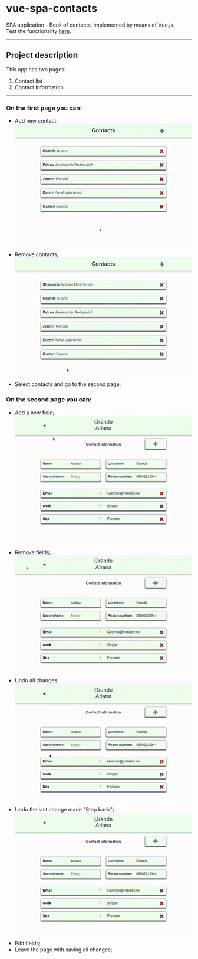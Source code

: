 # vue-spa-contacts

SPA application - Book of contacts, implemented by means of Vue.js.<br/>
Test the functionality [here](https://azzimandias.github.io/vue-spa-contacts/).

---

## Project description

This app has two pages:

1. Contact list
2. Contact Information
---

### On the first page you can:

- Add new contact;<br/>
  ![gif](gifs/AC.gif)
- Remove contacts;<br/>
  ![gif](gifs/RC.gif)
- Select contacts and go to the second page;

### On the second page you can:

- Add a new field;<br/>
  ![gif](gifs/AF.gif)
- Remove fields;<br/>
  ![gif](gifs/RF.gif)
- Undo all changes;<br/>
  ![gif](gifs/CA.gif)
- Undo the last change made "Step back";<br/>
  ![gif](gifs/UC.gif)
- Edit fields;  
- Leave the page with saving all changes;
